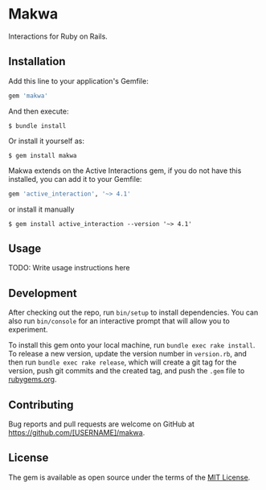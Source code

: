 # Makwa

Interactions for Ruby on Rails.

## Installation

Add this line to your application's Gemfile:

```ruby
gem 'makwa'
```

And then execute:

```shell
$ bundle install
```

Or install it yourself as:

```shell
$ gem install makwa
```

Makwa extends on the Active Interactions gem, if you do not have this installed, you can add it to your Gemfile:

```ruby
gem 'active_interaction', '~> 4.1'
```

or install it manually
```shell
$ gem install active_interaction --version '~> 4.1' 
```

## Usage

TODO: Write usage instructions here

## Development

After checking out the repo, run `bin/setup` to install dependencies. You can also run `bin/console` for an interactive prompt that will allow you to experiment.

To install this gem onto your local machine, run `bundle exec rake install`. To release a new version, update the version number in `version.rb`, and then run `bundle exec rake release`, which will create a git tag for the version, push git commits and the created tag, and push the `.gem` file to [rubygems.org](https://rubygems.org).

## Contributing

Bug reports and pull requests are welcome on GitHub at https://github.com/[USERNAME]/makwa.

## License

The gem is available as open source under the terms of the [MIT License](https://opensource.org/licenses/MIT).
